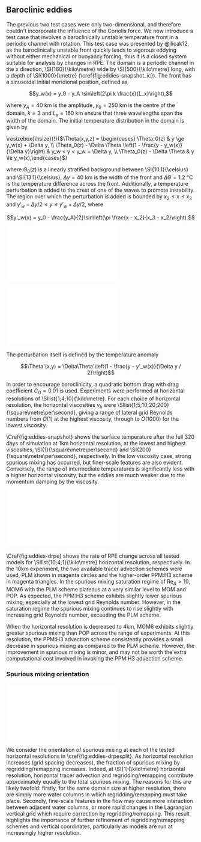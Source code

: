 ## Baroclinic eddies

<!-- TODO: mention \Delta z -->

The previous two test cases were only two-dimensional, and therefore couldn't incorporate the influence of the Coriolis force. We now introduce a test case that involves a baroclinically unstable temperature front in a periodic channel with rotation. This test case was presented by @ilicak12, as the baroclinically unstable front quickly leads to vigorous eddying without either mechanical or buoyancy forcing, thus it is a closed system suitable for analysis by changes in RPE. The domain is a periodic channel in the x direction, \SI{160}{\kilo\metre} wide by \SI{500}{\kilo\metre} long, with a depth of \SI{1000}{\metre} (\cref{fig:eddies-snapshot_ic}). The front has a sinusoidal initial meridional position, defined as

$$y_w(x) = y_0 - y_A \sin\left(2\pi k \frac{x}{L_x}\right),$$

where $y_A = \SI{40}{\kilo\metre}$ is the amplitude, $y_0 = \SI{250}{\kilo\metre}$ is the centre of the domain, $k = 3$ and $L_x = \SI{160}{\kilo\metre}$ ensure that three wavelengths span the width of the domain. The initial temperature distribution in the domain is given by

\resizebox{\hsize}{!}{$\Theta(x,y,z) = \begin{cases}
\Theta_0(z) & y \ge y_w(x) + \Delta y, \\
\Theta_0(z) - \Delta \Theta \left(1 - \frac{y - y_w(x)}{\Delta y}\right) & y_w < y < y_w + \Delta y, \\
\Theta_0(z) - \Delta \Theta & y \le y_w(x),\end{cases}$}

where $\Theta_0(z)$ is a linearly stratified background between \SI{10.1}{\celsius} and \SI{13.1}{\celsius}, $\Delta y = \SI{40}{\kilo\metre}$ is the width of the front and $\Delta \Theta = \SI{1.2}{\celsius}$ is the temperature difference across the front. Additionally, a temperature perturbation is added to the crest of one of the waves to promote instability. The region over which the perturbation is added is bounded by $x_2 \le x \le x_3$ and $y'_w - \Delta y / 2 \le y \le y'_w + \Delta y / 2$, where

$$y'_w(x) = y_0 - \frac{y_A}{2}\sin\left(\pi \frac{x - x_2}{x_3 - x_2}\right).$$

![\label{fig:eddies-snapshot_ic} Snapshot of initial condition of surface temperature for the baroclinic eddies test case at \SI{1}{\kilo\metre} horizontal resolution. The temperature perturbation can be seen at the third trough in the sinusoidal front.](plots/eddies_snapshot_dx1_initial.pdf)

![\label{fig:eddies-snapshot} Snapshots of surface temperature (\si{\celsius}) after 320 days of simulation at \SI{1}{\kilo\metre} horizontal resolution. Left panel is low viscosity (high grid Reynolds number), $\nu_h = \SI{1}{\square\metre\per\second}$. Right panel is high viscosity (low grid Reynolds number), $\nu_h = \SI{200}{\square\metre\per\second}$. There is more mixing at low viscosities, but the features are finer in scale.](plots/eddies_snapshot_dx1.pdf)

The perturbation itself is defined by the temperature anomaly

$$\Theta'(x,y) = \Delta\Theta'\left(1 - \frac{y - y'_w(x)}{\Delta y / 2}\right)$$

In order to encourage baroclinicity, a quadratic bottom drag with drag coefficient $C_D = 0.01$ is used. Experiments were performed at horizontal resolutions of \SIlist{1;4;10}{\kilo\metre}. For each choice of horizontal resolution, the horizontal viscosities $\nu_h$ were \SIlist{1;5;10;20;200}{\square\metre\per\second}, giving a range of lateral grid Reynolds numbers from $O(1)$ at the highest viscosity, through to $O(1000)$ for the lowest viscosity.

\Cref{fig:eddies-snapshot} shows the surface temperature after the full 320 days of simulation at 1km horizontal resolution, at the lowest and highest viscosities, \SI{1}{\square\metre\per\second} and \SI{200}{\square\metre\per\second}, respectively. In the low viscosity case, strong spurious mixing has occurred, but finer-scale features are also evident. Conversely, the range of intermediate temperatures is significantly less with a higher horizontal viscosity, but the eddies are much weaker due to the momentum damping by the viscosity.

![\label{fig:eddies-drpe} Rate of RPE change for all experiments. Data from MPAS-O, POP, MITGCM and MOM come from @petersen15 and @ilicak12. MOM6 using the default PLM tracer advection scheme is shown in magenta circles, with the alternate PPM:H3 scheme shown in magenta triangles at \SIlist{10;4}{\kilo\metre} resolution.](plots/eddies_drpe.pdf)

\Cref{fig:eddies-drpe} shows the rate of RPE change across all tested models for \SIlist{10;4;1}{\kilo\metre} horizontal resolution, respectively. In the 10km experiment, the two available tracer advection schemes were used, PLM shown in magenta circles and the higher-order PPM:H3 scheme in magenta triangles. In the spurious mixing saturation regime of $\mathrm{Re}_\Delta > 10$, MOM6 with the PLM scheme plateaus at a very similar level to MOM and POP. As expected, the PPM:H3 scheme exhibits slightly lower spurious mixing, especially at the lowest grid Reynolds number. However, in the saturation regime the spurious mixing continues to rise slightly with increasing grid Reynolds number, exceeding the PLM scheme.

When the horizontal resolution is decreased to 4km, MOM6 exhibits slightly greater spurious mixing than POP across the range of experiments. At this resolution, the PPM:H3 advection scheme consistently provides a small decrease in spurious mixing as compared to the PLM scheme. However, the improvement in spurious mixing is minor, and may not be worth the extra computational cost involved in invoking the PPM:H3 advection scheme.

### Spurious mixing orientation

![\label{fig:eddies-drpesplit} Spurious mixing contributions in MOM6 for each horizontal resolution across the range of horizontal viscosities. \SI{1}{\kilo\metre} shown with triangles, \SI{4}{\kilo\metre} with squares and \SI{10}{\kilo\metre} with circles. As resolution increases, the relative contribution of the vertical component also increases, to approximately equal the horizontal component at \SI{1}{\kilo\metre}.](plots/eddies_drpe_split.pdf)

We consider the orientation of spurious mixing at each of the tested horizontal resolutions in \cref{fig:eddies-drpesplit}. As horizontal resolution increases (grid spacing decreases), the fraction of spurious mixing by regridding/remapping increases. Indeed, at \SI{1}{\kilo\metre} horizontal resolution, horizontal tracer advection and regridding/remapping contribute approximately equally to the total spurious mixing. The reasons for this are likely twofold: firstly, for the same domain size at higher resolution, there are simply more water columns in which regridding/remapping must take place. Secondly, fine-scale features in the flow may cause more interaction between adjacent water columns, or more rapid changes in the Lagrangian vertical grid which require correction by regridding/remapping. This result highlights the importance of further refinement of regridding/remapping schemes and vertical coordinates, particularly as models are run at increasingly higher resolution.
